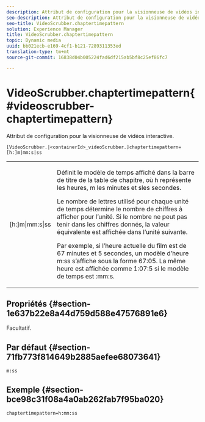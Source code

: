 ```yaml
---
description: Attribut de configuration pour la visionneuse de vidéos interactive.
seo-description: Attribut de configuration pour la visionneuse de vidéos interactive.
seo-title: VideoScrubber.chaptertimepattern
solution: Experience Manager
title: VideoScrubber.chaptertimepattern
topic: Dynamic media
uuid: bb021ecb-e169-4cf1-b121-7289311353ed
translation-type: tm+mt
source-git-commit: 16838d04b005224fad6df215ab5bf8c25ef86fc7

---
```



# VideoScrubber.chaptertimepattern{#videoscrubber-chaptertimepattern}

Attribut de configuration pour la visionneuse de vidéos interactive.

`[VideoScrubber.|<containerId>_videoScrubber.]chaptertimepattern=[h:]m|mm:s|ss`

<table id="table_441553CD34C94A58A9D7CBF772DEDDB6"> 
 <tbody> 
  <tr> 
   <td colname="col1"> <p> <span class="codeph"> [h:]m|mm:s|ss</span> </p> </td> 
   <td colname="col2"> <p> Définit le modèle de temps affiché dans la barre de titre de la table de chapitre, où <span class="codeph"> h</span> représente les heures, <span class="codeph"> m</span> les minutes et <span class="codeph"></span> sles secondes. </p> <p>Le nombre de lettres utilisé pour chaque unité de temps détermine le nombre de chiffres à afficher pour l’unité. Si le nombre ne peut pas tenir dans les chiffres donnés, la valeur équivalente est affichée dans l’unité suivante. </p> <p>Par exemple, si l’heure actuelle du film est de 67 minutes et 5 secondes, un modèle d’heure <span class="codeph"> m:ss</span> s’affiche sous la forme 67:05. La même heure est affichée comme 1:07:5 si le modèle de temps est <span class="codeph"> :mm:s</span>. </p> </td> 
  </tr> 
 </tbody> 
</table>

## Propriétés {#section-1e637b22e8a44d759d588e47576891e6}

Facultatif.

## Par défaut {#section-71fb773f814649b2885aefee68073641}

`m:ss`

## Exemple {#section-bce98c31f08a4a0ab262fab7f95ba020}

```
chaptertimepattern=h:mm:ss
```

